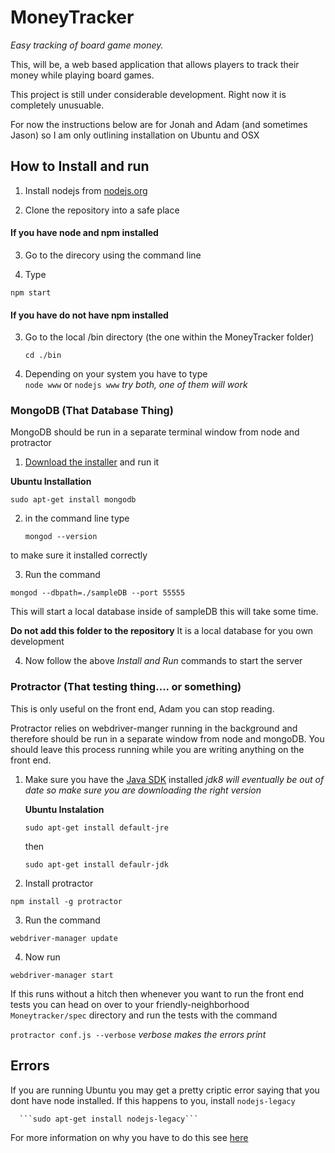 # MoneyTracker
  *Easy tracking of board game money.*

This, will be, a web based application that allows players to track their money while playing board games.

This project is still under considerable development. Right now it is completely unusuable. 

For now the instructions below are for Jonah and Adam (and sometimes Jason) so I am only outlining installation on Ubuntu and OSX 

## How to Install and run

1. Install nodejs from [nodejs.org](http://nodejs.org/download/)
  
2. Clone the repository into a safe place

#### If you have node and npm installed

3. Go to the direcory using the command line

4. Type 

 ``` npm start ```

#### If you have do not have npm installed

3. Go to the local /bin directory (the one within the MoneyTracker folder)
   
   ```cd ./bin```

4. Depending on your system you have to type   
   ```node www``` or ```nodejs www```
  *try both, one of them will work*

### MongoDB (That Database Thing)

MongoDB should be run in a separate terminal window from node and protractor

1. [Download the installer](http://www.mongodb.org/downloads?_ga=1.137970489.844461423.1423907808) and run it
  
  **Ubuntu Installation**
  
   ```sudo apt-get install mongodb```

2. in the command line type

   ```mongod --version```

  to make sure it installed correctly

3. Run the command

  ```mongod --dbpath=./sampleDB --port 55555```

  This will start a local database inside of sampleDB this will take some time.

  **Do not add this folder to the repository** It is a local database for you own development

4. Now follow the above *Install and Run* commands to start the server

### Protractor (That testing thing.... or something)

This is only useful on the front end, Adam you can stop reading.

Protractor relies on webdriver-manger running in the background and therefore should be run in a separate window from node and mongoDB. You should leave this process running while you are writing anything on the front end.

1. Make sure you have the [Java SDK](http://www.oracle.com/technetwork/java/javase/downloads/jdk8-downloads-2133151.html) installed
  *jdk8 will eventually be out of date so make sure you are downloading the right version*

   **Ubuntu Instalation**

     ```sudo apt-get install default-jre```

    then

     ```sudo apt-get install defaulr-jdk```

2. Install protractor

  ```npm install -g protractor```

3. Run the command 

  ```webdriver-manager update```

4. Now run

  ```webdriver-manager start```

If this runs without a hitch then whenever you want to run the front end tests you can head on over to your friendly-neighborhood ```Moneytracker/spec``` directory and run the tests with the command

  ``` protractor conf.js --verbose ``` *verbose makes the errors print*

## Errors

If you are running Ubuntu you may get a pretty criptic error saying that you dont have node installed. If this happens to you, install ```nodejs-legacy```

      ```sudo apt-get install nodejs-legacy```

For more information on why you have to do this see [here](http://stackoverflow.com/questions/21168141/can-not-install-packages-using-node-package-manager-in-ubuntu)

